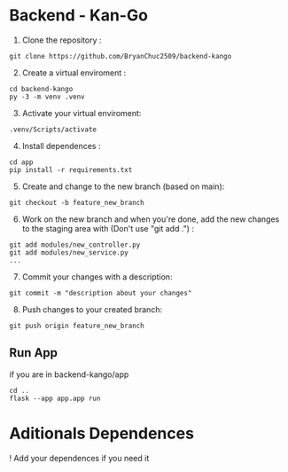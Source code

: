 
# Backend - Kan-Go

1. Clone the repository : 
``` 
git clone https://github.com/BryanChuc2509/backend-kango
``` 

2. Create a virtual enviroment :
``` 
cd backend-kango
py -3 -m venv .venv
``` 

3. Activate your virtual enviroment: 
``` 
.venv/Scripts/activate
``` 

4. Install dependences :
``` 
cd app
pip install -r requirements.txt
```
5. Create and change to the new branch (based on main):
```
git checkout -b feature_new_branch
```
6. Work on the new branch and when you're done, add the new changes to the staging area with (Don't use "git add .") :
```
git add modules/new_controller.py 
git add modules/new_service.py
...
```
7. Commit your changes with a description: 
```
git commit -m "description about your changes"
```
8. Push changes to your created branch:
```
git push origin feature_new_branch
```

## Run App
if you are in backend-kango/app
``` 
cd ..
flask --app app.app run
```

# Aditionals Dependences 
! Add your dependences if you need it 
